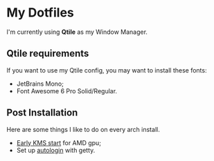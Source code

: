 # My Dotfiles

I'm currently using **Qtile** as my Window Manager.

## Qtile requirements

If you want to use my Qtile config, you may want to install these fonts:

- JetBrains Mono;
- Font Awesome 6 Pro Solid/Regular.

## Post Installation

Here are some things I like to do on every arch install.

- [Early KMS start](https://wiki.archlinux.org/title/Kernel_mode_setting#Early_KMS_start) for AMD gpu;
- Set up [autologin](https://wiki.archlinux.org/title/getty#Automatic_login_to_virtual_console) with getty.

